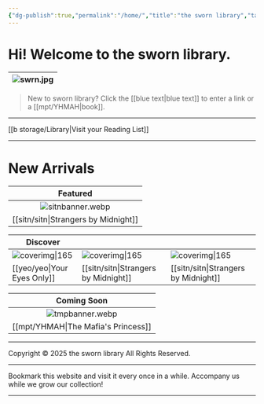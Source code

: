 ```yaml
---
{"dg-publish":true,"permalink":"/home/","title":"the sworn library","tags":["gardenEntry"]}
---
```



# Hi! Welcome to the sworn library.

| ![swrn.jpg](/img/user/b%20storage/swrn.jpg) |
| :-----------: |

> New to sworn library?
Click the [[blue text\|blue text]] to enter a link or a [[mpt/YHMAH\|book]].

***

[[b storage/Library\|Visit your Reading List]]

***
# New Arrivals

|            Featured             |
| :-----------------------------: |
|      ![sitnbanner.webp](/img/user/sitn/sitnbanner.webp)       |
| [[sitn/sitn\|Strangers by Midnight]] |

| Discover                        |                                  |                                  |
| ------------------------------- | -------------------------------- | -------------------------------- |
| ![coverimg\|165](/img/user/yeo/yeostorage/yeocover.webp) | ![coverimg\|165](/img/user/sitn/sitncover.webp) | ![coverimg\|165](/img/user/sitn/sitncover.webp) |
| [[yeo/yeo\|Your Eyes Only]]         | [[sitn/sitn\|Strangers by Midnight]]  | [[sitn/sitn\|Strangers by Midnight]] |

|           Coming Soon           |
| :-----------------------------: |
|       ![tmpbanner.webp](/img/user/b%20storage/a%20storage/tmpbanner.webp)       |
| [[mpt/YHMAH\|The Mafia's Princess]] |

---
Copyright © 2025 the sworn library
All Rights Reserved.

***

Bookmark this website and visit it every once in a while. Accompany us while we grow our collection!

***

<script src="https://starryxoxo.github.io/treeajmgar/src/helpers/dynamictable.js"></script>